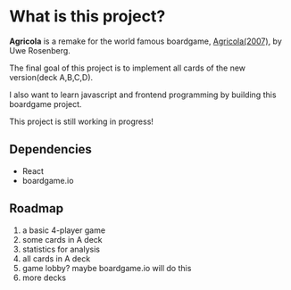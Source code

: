 #	What is this project?
**Agricola** is a remake for the world famous boardgame, [Agricola(2007)](https://www.boardgamegeek.com/boardgame/31260/agricola), by Uwe Rosenberg.

The final goal of this project is to implement all cards of the new version(deck A,B,C,D).

I also want to learn javascript and frontend programming by building this boardgame project.

This project is still working in progress!

##  Dependencies
-   React
-   boardgame.io

##  Roadmap
1.  a basic 4-player game
2.  some cards in A deck
3.  statistics for analysis
4.  all cards in A deck
5.  game lobby? maybe boardgame.io will do this
6.  more decks